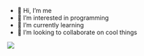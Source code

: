 - 👋 Hi, I’m me
- 👀 I’m interested in programming
- 🌱 I’m currently learning 
- 💞️ I’m looking to collaborate on cool things

![](https://media.giphy.com/media/FcqKy4Kj7XOK0hCW4g/giphy.gif)
